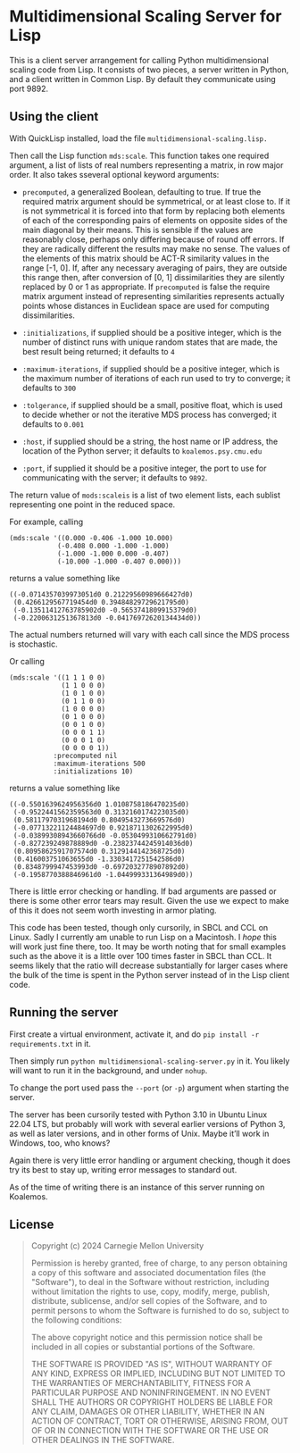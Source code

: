 # Multidimensional Scaling Server for Lisp

This is a client server arrangement for calling Python multidimensional scaling code from Lisp.
It consists of two pieces, a server written in Python, and a client written in Common Lisp.
By default they communicate using port 9892.


## Using the client

With QuickLisp installed, load the file `multidimensional-scaling.lisp.`

Then call the Lisp function `mds:scale`. This function takes one required argument, a list of lists of real numbers representing a matrix, in row major order.
It also takes sseveral optional keyword arguments:

* `precomputed`, a generalized Boolean, defaulting to true. If true the required matrix argument should be symmetrical,
or at least close to. If it is not symmetrical it is forced into that form by replacing both
elements of each of the  corresponding pairs of elements on opposite sides of the main diagonal by their means. This is sensible if the values are
reasonably close, perhaps only differing because of round off errors. If they are radically different the results may make no sense.
The values of the elements of this matrix should be ACT-R similarity values in the range [-1, 0]. If, after any necessary averaging of pairs,
they are outside this range then, after conversion of [0, 1] dissimilarities they are silently replaced by 0 or 1 as appropriate.
If `precomputed` is false the require matrix argument instead of representing similarities represents actually points whose distances in Euclidean space
are used for computing dissimilarities.

* `:initializations`, if supplied should be a positive integer, which is the number of distinct runs with unique random states that are made, the best result being returned;
  it defaults to `4`

* `:maximum-iterations`, if supplied should be a positive integer, which is the maximum number of iterations of each run used to try to converge; it defaults to `300`

* `:tolgerance`, if supplied should be a small, positive float, which is used to decide whether or not the iterative MDS process has converged; it defaults to `0.001`

* `:host`, if supplied should be a string, the host name or IP address, the location of the Python server; it defaults to `koalemos.psy.cmu.edu`

* `:port`, if supplied it should be a positive integer, the port to use for communicating with the server; it defaults to `9892`.

The return value of `mods:scaleis` is a list of two element lists, each sublist representing one point in the reduced space.

For example, calling

    (mds:scale '((0.000 -0.406 -1.000 10.000)
                (-0.408 0.000 -1.000 -1.000)
                (-1.000 -1.000 0.000 -0.407)
                (-10.000 -1.000 -0.407 0.000)))

returns a value something like

    ((-0.0714357039973051d0 0.21229560989666427d0)
     (0.4266129567719454d0 0.39484829729621795d0)
     (-0.13511412763785902d0 -0.5653741809915379d0)
     (-0.2200631251367813d0 -0.04176972620134434d0))

The actual numbers returned will vary with each call since the MDS process is stochastic.

Or calling

    (mds:scale '((1 1 1 0 0)
                 (1 1 0 0 0)
                 (1 0 1 0 0)
                 (0 1 1 0 0)
                 (1 0 0 0 0)
                 (0 1 0 0 0)
                 (0 0 1 0 0)
                 (0 0 0 1 1)
                 (0 0 0 1 0)
                 (0 0 0 0 1))
               :precomputed nil
               :maximum-iterations 500
               :initializations 10)

returns a value something like

    ((-0.5501639624956356d0 1.0108758186470235d0)
     (-0.9522441562359563d0 0.3132160174223035d0)
     (0.5811797031968194d0 0.8049543273669576d0)
     (-0.07713221124484697d0 0.9218711302622995d0)
     (-0.03899308943660766d0 -0.0530499310662791d0)
     (-0.827239249878889d0 -0.23823744245914036d0)
     (0.8095862591707574d0 0.3129144142368725d0)
     (0.416003751063655d0 -1.3303417251542586d0)
     (0.8348799947453993d0 -0.6972032778907892d0)
     (-0.1958770388846961d0 -1.044999331364989d0))

There is little error checking or handling. If bad arguments are passed or there is some other error tears may result.
Given the use we expect to make of this it does not seem worth investing in armor plating.

This code has been tested, though only cursorily, in SBCL and CCL on Linux.
Sadly I currently am unable to run Lisp on a Macintosh. I *hope* this will work just fine there, too.
It may be worth noting that for small examples such as the above it is a little
over 100 times faster in SBCL than CCL. It seems likely that the ratio will decrease
substantially for larger cases where the bulk of the time is spent in the Python
server instead of in the Lisp client code.


## Running the server

First create a virtual environment, activate it, and do `pip install -r requirements.txt`  in it.

Then simply run `python multidimensional-scaling-server.py` in it. You likely will want
to run it in the background, and under `nohup`.

To change the port used pass the `--port` (or `-p`) argument when starting the server.

The server has been cursorily tested with Python 3.10 in Ubuntu Linux 22.04 LTS, but probably will work with several earlier versions of Python 3, as well as later versions,
and in other forms of Unix. Maybe it’ll work in Windows, too, who knows?

Again there is very little error handling or argument checking, though it does try its best to stay up, writing error messages to standard out.

As of the time of writing there is an instance of this server running on Koalemos.


## License

> Copyright (c) 2024 Carnegie Mellon University
>
> Permission is hereby granted, free of charge, to any person obtaining a copy of this
> software and associated documentation files (the "Software"), to deal in the Software
> without restriction, including without limitation the rights to use, copy, modify,
> merge, publish, distribute, sublicense, and/or sell copies of the Software, and to
> permit persons to whom the Software is furnished to do so, subject to the following
> conditions:
>
> The above copyright notice and this permission notice shall be included in all copies
> or substantial portions of the Software.
>
> THE SOFTWARE IS PROVIDED "AS IS", WITHOUT WARRANTY OF ANY KIND, EXPRESS OR IMPLIED,
> INCLUDING BUT NOT LIMITED TO THE WARRANTIES OF MERCHANTABILITY, FITNESS FOR A
> PARTICULAR PURPOSE AND NONINFRINGEMENT. IN NO EVENT SHALL THE AUTHORS OR COPYRIGHT
> HOLDERS BE LIABLE FOR ANY CLAIM, DAMAGES OR OTHER LIABILITY, WHETHER IN AN ACTION OF
> CONTRACT, TORT OR OTHERWISE, ARISING FROM, OUT OF OR IN CONNECTION WITH THE SOFTWARE
> OR THE USE OR OTHER DEALINGS IN THE SOFTWARE.
